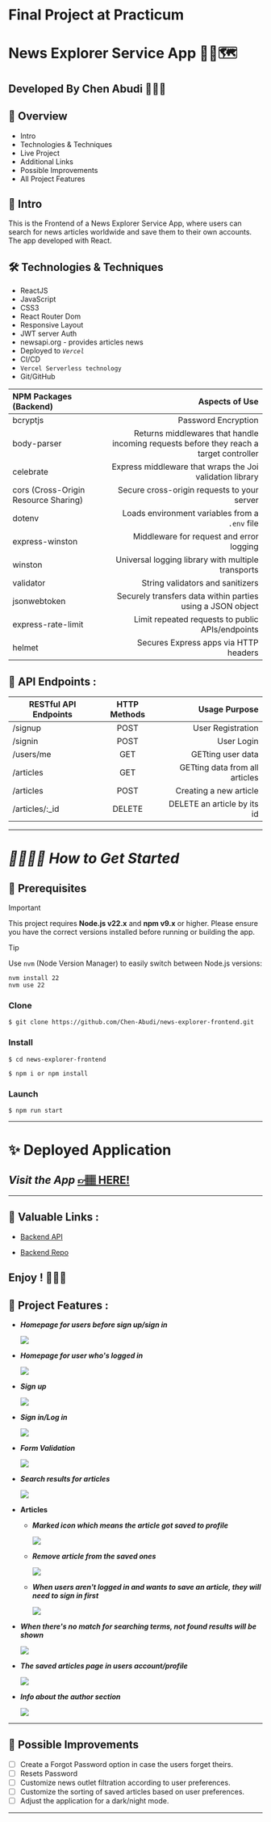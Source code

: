 # Final Project at Practicum

# News Explorer Service App 📰🌐🗺️

## **Developed By Chen Abudi** 👩🏽‍💻

## 📢 Overview

- Intro
- Technologies & Techniques
- Live Project
- Additional Links
- Possible Improvements
- All Project Features

## 🔎 Intro

This is the Frontend of a News Explorer Service App, where users can search for news articles worldwide and save them to their own accounts. The app developed with React.

## 🛠️ Technologies & Techniques

- ReactJS
- JavaScript
- CSS3
- React Router Dom
- Responsive Layout
- JWT server Auth
- newsapi.org - provides articles news
- Deployed to _`Vercel`_
- CI/CD
- `Vercel Serverless technology`
- Git/GitHub

| NPM Packages (Backend)               |                                                                          Aspects of Use |
| :----------------------------------- | --------------------------------------------------------------------------------------: |
| bcryptjs                             |                                                                     Password Encryption |
| body-parser                          | Returns middlewares that handle incoming requests before they reach a target controller |
| celebrate                            |                                Express middleware that wraps the Joi validation library |
| cors (Cross-Origin Resource Sharing) |                                             Secure cross-origin requests to your server |
| dotenv                               |                                          Loads environment variables from a `.env` file |
| express-winston                      |                                                Middleware for request and error logging |
| winston                              |                                      Universal logging library with multiple transports |
| validator                            |                                                        String validators and sanitizers |
| jsonwebtoken                         |                              Securely transfers data within parties using a JSON object |
| express-rate-limit                   |                                        Limit repeated requests to public APIs/endpoints |
| helmet                               |                                                   Secures Express apps via HTTP headers |

## 📍 API Endpoints :

| RESTful API Endpoints | HTTP Methods |                  Usage Purpose |
| --------------------- | :----------: | -----------------------------: |
| /signup               |     POST     |              User Registration |
| /signin               |     POST     |                     User Login |
| /users/me             |     GET      |              GETting user data |
| /articles             |     GET      | GETting data from all articles |
| /articles             |     POST     |         Creating a new article |
| /articles/:\_id       |    DELETE    |    DELETE an article by its id |

---

# _👩‍💻👨‍💻 How to Get Started_

## 📝 Prerequisites

> [!IMPORTANT]
> This project requires **Node.js v22.x** and **npm v9.x** or higher. Please ensure you have the correct versions installed before running or building the app.

> [!TIP]
> Use `nvm` (Node Version Manager) to easily switch between Node.js versions:
>
> ```
> nvm install 22
> nvm use 22
> ```

### **Clone**

`$ git clone https://github.com/Chen-Abudi/news-explorer-frontend.git`

### **Install**

`$ cd news-explorer-frontend`

`$ npm i or npm install`

### **Launch**

`$ npm run start`

---

# ✨ Deployed Application

## _Visit the App_ [&#128073;&#127997; **HERE!**](https://news-explorer-frontend-alpha.vercel.app/)

---

## 💎 Valuable Links :

- [Backend API](https://news-explorer-api-mu.vercel.app/)

- [Backend Repo](https://github.com/Chen-Abudi/news-explorer-api)

## **Enjoy ! 🌺👋🏽**

## 📸 Project Features :

- **_Homepage for users before sign up/sign in_**

  ![](./src/images/unlogged-homepage.png)

- **_Homepage for user who's logged in_**

  ![](./src/images/logged-in-homepage.png)

- **_Sign up_**

  ![](./src/images/sign-up-form.png)

- **_Sign in/Log in_**

  ![](./src/images/sign-in-form.png)

- **_Form Validation_**

  ![](./src/images/form-validation.png)

- **_Search results for articles_**

  ![](./src/images/search-results.png)

- **Articles**

  - **_Marked icon which means the article got saved to profile_**

    ![](./src/images/marked-icon-saved-article.png)

  - **_Remove article from the saved ones_**

    ![](./src/images/remove-saved-article.png)

  - **_When users aren't logged in and wants to save an article, they will need to sign in first_**

    ![](./src/images/sign-in-to-save-article.png)

- **_When there's no match for searching terms, not found results will be shown_**

  ![](./src/images/nothing-found-results.png)

- **_The saved articles page in users account/profile_**

  ![](./src/images/saved-news-page.png)

- **_Info about the author section_**

  ![](./src/images/about-author.png)

---

## 🔧 Possible Improvements

- [ ] Create a Forgot Password option in case the users forget theirs.
- [ ] Resets Password
- [ ] Customize news outlet filtration according to user preferences.
- [ ] Customize the sorting of saved articles based on user preferences.
- [ ] Adjust the application for a dark/night mode.

---
